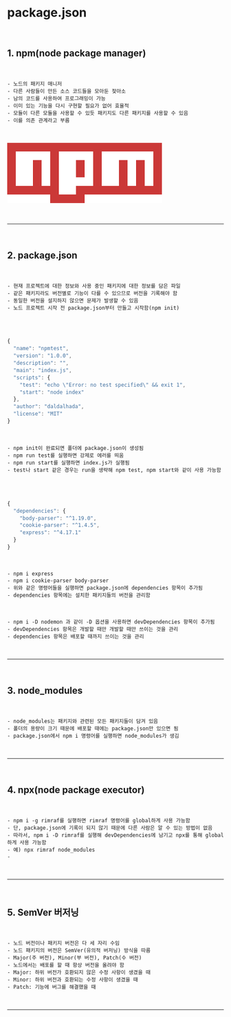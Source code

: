 # package.json

<br>

## 1. npm(node package manager)

<br>

    - 노드의 패키지 매니저
    - 다른 사람들이 만든 소스 코드들을 모아둔 젖아소
    - 남의 코드를 사용하여 프로그래밍이 가능
    - 이미 있는 기능을 다시 구현할 필요가 없어 효율적
    - 모듈이 다른 모듈을 사용할 수 있듯 패키지도 다른 패키지를 사용할 수 있음
    - 이를 의존 관계라고 부름

<br>

![npm](https://github.com/daldalhada/Express/blob/main/image/5/5-1/Node1.PNG)

<br>

***

<br>

## 2. package.json

<br>

    - 현재 프로젝트에 대한 정보와 사용 중인 패키지에 대한 정보를 담은 파일
    - 같은 패키지라도 버전별로 기능이 다를 수 있으므로 버전을 기록해야 함
    - 동일한 버전을 설지하지 않으면 문제가 발생할 수 있음
    - 노드 프로젝트 시작 전 package.json부터 만들고 시작함(npm init)
  
<br>

```javascript

{
  "name": "npmtest",
  "version": "1.0.0",
  "description": "",
  "main": "index.js",
  "scripts": {
    "test": "echo \"Error: no test specified\" && exit 1",
    "start": "node index"
  },
  "author": "daldalhada",
  "license": "MIT"
}

```

<br>

    - npm init이 완료되면 폴더에 package.json이 생성됨
    - npm run test를 실행하면 강제로 에러를 띄움
    - npm run start를 실행하면 index.js가 실행됨
    - test나 start 같은 경우는 run을 생략해 npm test, npm start와 같이 사용 가능함

<br>

```javascript

{
  "dependencies": {
    "body-parser": "^1.19.0",
    "cookie-parser": "^1.4.5",
    "express": "^4.17.1"
  }
}

```

<br>

    - npm i express
    - npm i cookie-parser body-parser
    - 위와 같은 명령어들을 실행하면 package.json에 dependencies 항목이 추가됨
    - dependencies 항목에는 설치한 패키지들의 버전을 관리함

<br>

    - npm i -D nodemon 과 같이 -D 옵션을 사용하면 devDependencies 항목이 추가됨
    - devDependencies 항목은 개발할 때만 개발할 때만 쓰이는 것을 관리
    - dependencies 항목은 배포할 때까지 쓰이는 것을 관리

<br>

***

<br>

## 3. node_modules

<br>

    - node_modules는 패키지와 관련된 모든 패키지들이 담겨 있음
    - 폴더의 용량이 크기 때문에 배포할 때에는 package.json만 있으면 됨
    - package.json에서 npm i 명령어를 실행하면 node_modules가 생김
  
<br>

***

<br>

## 4. npx(node package executor)

<br>

    - npm i -g rimraf를 실행하면 rimraf 명령어를 global하게 사용 가능함
    - 단, package.json에 기록이 되지 않기 때문에 다른 사람은 알 수 있는 방법이 없음
    - 따라서, npm i -D rimraf를 실행해 devDependencies에 남기고 npx를 통해 global하게 사용 가능함
    - 예) npx rimraf node_modules 
    - 
<br>

***

<br>

## 5. SemVer 버저닝

<br>

    - 노드 버전이나 패키지 버전은 다 세 자리 수임
    - 노드 패키지의 버전은 SemVer(유의적 버저닝) 방식을 따름
    - Major(주 버전), Minor(부 버전), Patch(수 버전)
    - 노드에서는 배포를 할 때 항상 버전을 올려야 함
    - Major: 하위 버전가 호환되지 않은 수정 사항이 생겼을 때
    - Minor: 하위 버전과 호환되는 수정 사항이 생겼을 때
    - Patch: 기능에 버그를 해결했을 때 

<br>

***

<br>



